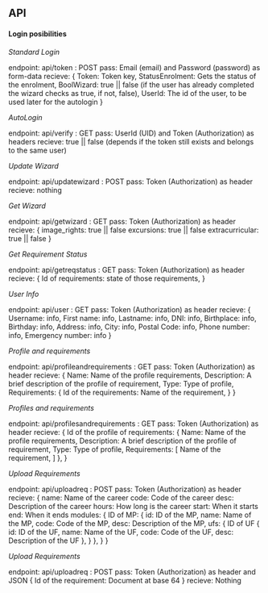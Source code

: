 ## API

#### Login posibilities

*Standard Login*

endpoint: api/token : POST
pass: Email (email) and Password (password) as form-data
recieve: 
{
    Token: Token key,
    StatusEnrolment: Gets the status of the enrolment,
    BoolWizard: true || false (if the user has already completed the wizard checks as true, if not, false),
    UserId: The id of the user, to be used later for the autologin
}


*AutoLogin*

endpoint: api/verify : GET
pass: UserId (UID) and Token (Authorization) as headers
recieve: true || false (depends if the token still exists and belongs to the same user)



*Update Wizard*

endpoint: api/updatewizard : POST
pass: Token (Authorization) as header
recieve: nothing


*Get Wizard*

endpoint: api/getwizard : GET
pass: Token (Authorization) as header
recieve:
{
    image_rights: true || false
    excursions: true || false
    extracurricular: true || false
}


*Get Requirement Status*

endpoint: api/getreqstatus : GET
pass: Token (Authorization) as header
recieve:
{
    Id of requirements: state of those requirements,
}


*User Info*

endpoint: api/user : GET
pass: Token (Authorization) as header
recieve:
{
    Username: info,
    First name: info,
    Lastname: info,
    DNI: info,
    Birthplace: info,
    Birthday: info,
    Address: info,
    City: info,
    Postal Code: info,
    Phone number: info,
    Emergency number: info
}


*Profile and requirements*

endpoint: api/profileandrequirements : GET
pass: Token (Authorization) as header
recieve:
{
    Name: Name of the profile requirements,
    Description: A brief description of the profile of requirement,
    Type: Type of profile,
    Requirements: { 
        Id of the requirements: Name of the requirement,
    }
}


*Profiles and requirements*

endpoint: api/profilesandrequirements : GET
pass: Token (Authorization) as header
recieve:
{
    Id of the profile of requirements: {
        Name: Name of the profile requirements,
        Description: A brief description of the profile of requirement,
        Type: Type of profile,
        Requirements: [ 
           Name of the requirement,
        ]
    },
}


*Upload Requirements*

endpoint: api/uploadreq : POST
pass: Token (Authorization) as header
recieve:
{
    name: Name of the career
    code: Code of the career
    desc: Description of the career
    hours: How long is the career
    start: When it starts
    end: When it ends
    modules: {
        ID of MP: {
            id: ID of the MP,
            name: Name of the MP,
            code: Code of the MP,
            desc: Description of the MP,
            ufs: {
                ID of UF {
                    id: ID of the UF,
                    name: Name of the UF,
                    code: Code of the UF,
                    desc: Description of the UF
                },
            }
        },
    }
}


*Upload Requirements*

endpoint: api/uploadreq : POST
pass: Token (Authorization) as header and JSON { Id of the requirement: Document at base 64 }
recieve: Nothing

